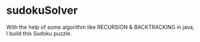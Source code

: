 # sudokuSolver
With the help of some algorithm like RECURSION &amp; BACKTRACKING in java, I build this Sudoku puzzle. 
